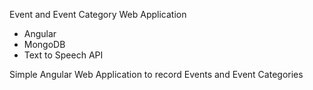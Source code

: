 Event and Event Category Web Application 
- Angular
- MongoDB
- Text to Speech API

Simple Angular Web Application to record Events and Event Categories 

